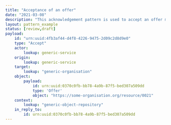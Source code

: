```yaml
---
title: "Acceptance of an offer"
date: "2021-03-08"
description: "This acknowledgement pattern is used to accept an offer made in a previous notification."
layout: pattern_example
status: [review,draft]
payload:
    id: "urn:uuid:4fb3af44-d4f8-4226-9475-2d09c2d8d9e0"
    type: "Accept"
    actor:
        lookup: generic-service
    origin:
        lookup: generic-service
    target:
        lookup: "generic-organisation"
    object:
        payload:
            id: urn:uuid:0370c0fb-bb78-4a9b-87f5-bed307a509dd
            type: 'Offer'
            object: "https://some-organisation.org/resource/0021"
    context:
        lookup: "generic-object-repository"
    in_reply_to:
        id: urn:uuid:0370c0fb-bb78-4a9b-87f5-bed307a509dd
---
```


